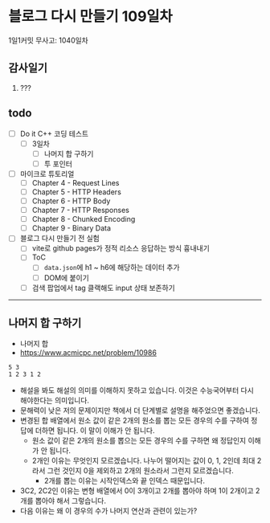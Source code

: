 # 블로그 다시 만들기 109일차

1일1커밋 무사고: 1040일차

## 감사일기

1. ???

## todo

- [ ] Do it C++ 코딩 테스트
  - [ ] 3일차
    - [ ] 나머지 합 구하기
    - [ ] 투 포인터
- [ ] 마이크로 튜토리얼
  - [ ] Chapter 4 - Request Lines
  - [ ] Chapter 5 - HTTP Headers
  - [ ] Chapter 6 - HTTP Body
  - [ ] Chapter 7 - HTTP Responses
  - [ ] Chapter 8 - Chunked Encoding
  - [ ] Chapter 9 - Binary Data
- [ ] 블로그 다시 만들기 전 실험
  - [ ] vite로 github pages가 정적 리소스 응답하는 방식 흉내내기
  - [ ] ToC
    - [ ] `data.json`에 h1 ~ h6에 해당하는 데이터 추가
    - [ ] DOM에 붙이기
  - [ ] 검색 팝업에서 tag 클랙해도 input 상태 보존하기

---

## 나머지 합 구하기

- 나머지 합
- https://www.acmicpc.net/problem/10986

```
5 3
1 2 3 1 2
```

- 해설을 봐도 해설의 의미를 이해하지 못하고 있습니다. 이것은 수능국어부터 다시 해야한다는 의미입니다.
- 문해력이 낮은 저의 문제이지만 책에서 더 단계별로 설명을 해주었으면 좋겠습니다.
- 변경된 합 배열에서 원소 값이 같은 2개의 원소를 뽑는 모든 경우의 수를 구하여 정답에 더하면 됩니다. 이 말이 이해가 안 됩니다.
  - 원소 값이 같은 2개의 원소를 뽑으는 모든 경우의 수를 구하면 왜 정답인지 이해가 안 됩니다.
  - 2개인 이유는 무엇인지 모르겠습니다. 나누어 떨어지는 값이 0, 1, 2인데 최대 2라서 그런 것인지 0을 제외하고 2개의 원소라서 그런지 모르겠습니다.
    - 2개를 뽑는 이유는 시작인덱스와 끝 인덱스 때문입니다.
- 3C2, 2C2인 이유는 변형 배열에서 0이 3개이고 2개를 뽑아야 하며 1이 2개이고 2개를 뽑아야 해서 그렇습니다.
- 다음 이유는 왜 이 경우의 수가 나머지 연산과 관련이 있는가?
